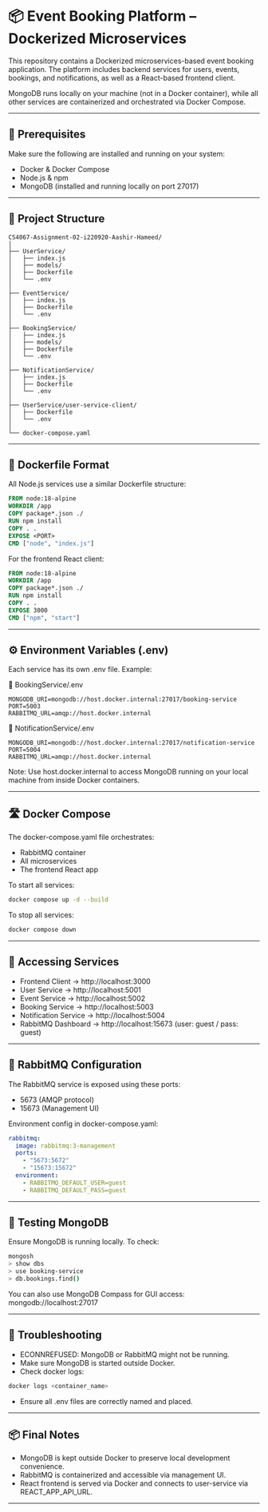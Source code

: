 # 📦 Event Booking Platform – Dockerized Microservices

This repository contains a Dockerized microservices-based event booking application. The platform includes backend services for users, events, bookings, and notifications, as well as a React-based frontend client.

MongoDB runs locally on your machine (not in a Docker container), while all other services are containerized and orchestrated via Docker Compose.

---

## 💠 Prerequisites

Make sure the following are installed and running on your system:

- Docker & Docker Compose
- Node.js & npm
- MongoDB (installed and running locally on port 27017)

---

## 📁 Project Structure

```
CS4067-Assignment-02-i220920-Aashir-Hameed/
│
├── UserService/
│   ├── index.js
│   ├── models/
│   ├── Dockerfile
│   └── .env
│
├── EventService/
│   ├── index.js
│   ├── Dockerfile
│   └── .env
│
├── BookingService/
│   ├── index.js
│   ├── models/
│   ├── Dockerfile
│   └── .env
│
├── NotificationService/
│   ├── index.js
│   ├── Dockerfile
│   └── .env
│
├── UserService/user-service-client/
│   ├── Dockerfile
│   └── .env
│
└── docker-compose.yaml
```

---

## 🧱 Dockerfile Format

All Node.js services use a similar Dockerfile structure:

```Dockerfile
FROM node:18-alpine
WORKDIR /app
COPY package*.json ./
RUN npm install
COPY . .
EXPOSE <PORT>
CMD ["node", "index.js"]
```

For the frontend React client:

```Dockerfile
FROM node:18-alpine
WORKDIR /app
COPY package*.json ./
RUN npm install
COPY . .
EXPOSE 3000
CMD ["npm", "start"]
```

---

## ⚙️ Environment Variables (.env)

Each service has its own .env file. Example:

📁 BookingService/.env

```env
MONGODB_URI=mongodb://host.docker.internal:27017/booking-service
PORT=5003
RABBITMQ_URL=amqp://host.docker.internal
```

📁 NotificationService/.env

```env
MONGODB_URI=mongodb://host.docker.internal:27017/notification-service
PORT=5004
RABBITMQ_URL=amqp://host.docker.internal
```

Note: Use host.docker.internal to access MongoDB running on your local machine from inside Docker containers.

---

## 🛣️ Docker Compose

The docker-compose.yaml file orchestrates:

- RabbitMQ container
- All microservices
- The frontend React app

To start all services:

```bash
docker compose up -d --build
```

To stop all services:

```bash
docker compose down
```

---

## 🔌 Accessing Services

- Frontend Client → http://localhost:3000
- User Service → http://localhost:5001
- Event Service → http://localhost:5002
- Booking Service → http://localhost:5003
- Notification Service → http://localhost:5004
- RabbitMQ Dashboard → http://localhost:15673 (user: guest / pass: guest)

---

## 👰 RabbitMQ Configuration

The RabbitMQ service is exposed using these ports:

- 5673 (AMQP protocol)
- 15673 (Management UI)

Environment config in docker-compose.yaml:

```yaml
rabbitmq:
  image: rabbitmq:3-management
  ports:
    - "5673:5672"
    - "15673:15672"
  environment:
    - RABBITMQ_DEFAULT_USER=guest
    - RABBITMQ_DEFAULT_PASS=guest
```

---

## 🧪 Testing MongoDB

Ensure MongoDB is running locally. To check:

```bash
mongosh
> show dbs
> use booking-service
> db.bookings.find()
```

You can also use MongoDB Compass for GUI access:
mongodb://localhost:27017

---

## 🚯 Troubleshooting

- ECONNREFUSED: MongoDB or RabbitMQ might not be running.
- Make sure MongoDB is started outside Docker.
- Check docker logs:

```bash
docker logs <container_name>
```

- Ensure all .env files are correctly named and placed.

---

## 📦 Final Notes

- MongoDB is kept outside Docker to preserve local development convenience.
- RabbitMQ is containerized and accessible via management UI.
- React frontend is served via Docker and connects to user-service via REACT_APP_API_URL.

---
